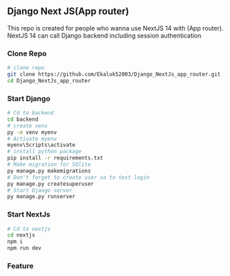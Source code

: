 
## Django Next JS(App router)

This repo is created for people who wanna use NextJS 14 with (App router).
NextJS 14 can call Django backend including session authentication

### Clone Repo
```bash
# clone repo
git clone https://github.com/Ekaluk52003/Django_NextJs_app_router.git
cd Django_NextJs_app_router
```
### Start Django
```bash
# Cd to backend
cd backend
# create venv
py -m venv myenv
# Activate myenv
myenv\Scripts\activate
# install python package
pip install -r requirements.txt
# Make migration for SQlite
py manage.py makemigrations
# Don't forget to create user so to test login
py manage.py createsuperuser
# Start Django server
py manage.py runserver

```
### Start NextJs
```bash
# Cd to nextjs
cd nextjs
npm i
npm run dev
```

### Feature

